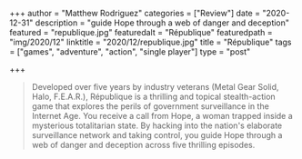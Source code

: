 +++
author = "Matthew Rodriguez"
categories = ["Review"]
date = "2020-12-31"
description = "guide Hope through a web of danger and deception"
featured = "republique.jpg"
featuredalt = "République"
featuredpath = "img/2020/12"
linktitle = "2020/12/republique.jpg"
title = "République"
tags = ["games", "adventure", "action", "single player"]
type = "post"

+++

> Developed over five years by industry veterans (Metal Gear Solid, Halo, F.E.A.R.), République is a thrilling and topical stealth-action game that explores the perils of government surveillance in the Internet Age. You receive a call from Hope, a woman trapped inside a mysterious totalitarian state. By hacking into the nation's elaborate surveillance network and taking control, you guide Hope through a web of danger and deception across five thrilling episodes.